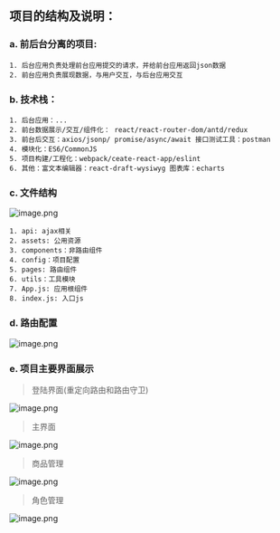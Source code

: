 ## 项目的结构及说明：

### a. 前后台分离的项目:

    1. 后台应用负责处理前台应用提交的请求，并给前台应用返回json数据
    2. 前台应用负责展现数据，与用户交互，与后台应用交互

### b. 技术栈：
	
	1. 后台应用：...
	2. 前台数据展示/交互/组件化： react/react-router-dom/antd/redux
	3. 前台后交互：axios/jsonp/ promise/async/await 接口测试工具：postman
	4. 模块化：ES6/CommonJS
	5. 项目构建/工程化：webpack/ceate-react-app/eslint
	6. 其他：富文本编辑器：react-draft-wysiwyg 图表库：echarts

### c. 文件结构

![image.png](https://i.loli.net/2020/08/04/xgKdT3kIA7BHNbG.png)

	1. api: ajax相关
	2. assets: 公用资源
	3. components：非路由组件
	4. config：项目配置
	5. pages: 路由组件
	6. utils：工具模块
	7. App.js: 应用根组件
	8. index.js: 入口js

### d. 路由配置

![image.png](https://i.loli.net/2020/08/04/ZdoIXE3lChcGDAb.png)

### e. 项目主要界面展示

> 登陆界面(重定向路由和路由守卫)

![image.png](https://i.loli.net/2020/08/04/TgzimNb3wBqecPA.png)
 
> 主界面

![image.png](https://i.loli.net/2020/08/04/Mmc9vnrUYtblBzO.png)

> 商品管理

![image.png](https://i.loli.net/2020/08/04/1fRxMCWaS25TgAk.png)

> 角色管理

![image.png](https://i.loli.net/2020/08/04/di6AyIYZjt1Q7ru.png)

